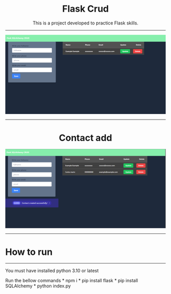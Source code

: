 <h1 align="center">
    <span>Flask Crud</span>
</h1>

<div align="center">
    <p>This is a project developed to practice Flask skills.</p>
</div>

---

![This is an index page image](public/index_page.png)

---

<div align="center">
    <h1>Contact add</h1>
</div>

![This is how it looks when ud add a contact](public/contac_add.png)

---

# How to run

---
You must have installed python 3.10 or latest

Run the bellow commands
    * npm i
    * pip install flask
    * pip install SQLAlchemy
    * python index.py

